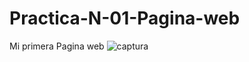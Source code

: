 # Practica-N-01-Pagina-web
Mi primera Pagina web 
![captura](https://user-images.githubusercontent.com/66977485/84732135-83223600-af60-11ea-8d99-d866c033fdba.png)
